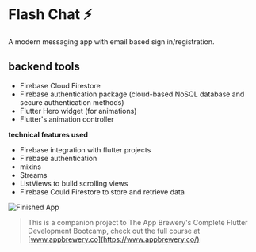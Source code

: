 # Flash Chat ⚡️

A modern messaging app with email based sign in/registration.

## backend tools

- Firebase Cloud Firestore
- Firebase authentication package (cloud-based NoSQL database and secure authentication methods)
- Flutter Hero widget (for animations)
- Flutter's animation controller

**technical features used**

- Firebase integration with flutter projects
- Firebase authentication
- mixins
- Streams
- ListViews to build scrolling views
- Firebase Could Firestore to store and retrieve data

![Finished App](https://github.com/londonappbrewery/Images/blob/master/flash_chat_flutter_demo.gif)


>This is a companion project to The App Brewery's Complete Flutter Development Bootcamp, check out the full course at [www.appbrewery.co](https://www.appbrewery.co/)
